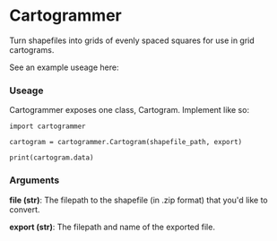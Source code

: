# Cartogrammer

Turn shapefiles into grids of evenly spaced squares for use in grid cartograms.

See an example useage here:

### Useage

Cartogrammer exposes one class, Cartogram. Implement like so:

```python:
import cartogrammer

cartogram = cartogrammer.Cartogram(shapefile_path, export)

print(cartogram.data)

```

### Arguments

**file (str)**: The filepath to the shapefile (in .zip format) that you'd like to convert.

**export (str)**: The filepath and name of the exported file.
